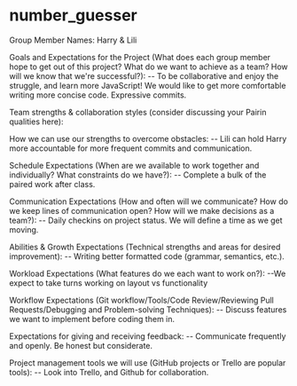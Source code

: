 # number_guesser

Group Member Names: Harry & Lili

Goals and Expectations for the Project (What does each group member hope to get out of this project? What do we want to achieve as a team? How will we know that we're successful?):
-- To be collaborative and enjoy the struggle, and learn more JavaScript! We would like to get more comfortable writing more concise code. Expressive commits.

Team strengths & collaboration styles (consider discussing your Pairin qualities here):

How we can use our strengths to overcome obstacles:
-- Lili can hold Harry more accountable for more frequent commits and communication.

Schedule Expectations (When are we available to work together and individually? What constraints do we have?):
-- Complete a bulk of the paired work after class.

Communication Expectations (How and often will we communicate? How do we keep lines of communication open? How will we make decisions as a team?):
-- Daily checkins on project status. We will define a time as we get moving.

Abilities & Growth Expectations (Technical strengths and areas for desired improvement):
-- Writing better formatted code (grammar, semantics, etc.).

Workload Expectations (What features do we each want to work on?):
--We expect to take turns working on layout vs functionality

Workflow Expectations (Git workflow/Tools/Code Review/Reviewing Pull Requests/Debugging and Problem-solving Techniques):
-- Discuss features we want to implement before coding them in.

Expectations for giving and receiving feedback:
-- Communicate frequently and openly. Be honest but considerate.

Project management tools we will use (GitHub projects or Trello are popular tools):
-- Look into Trello, and Github for collaboration.

